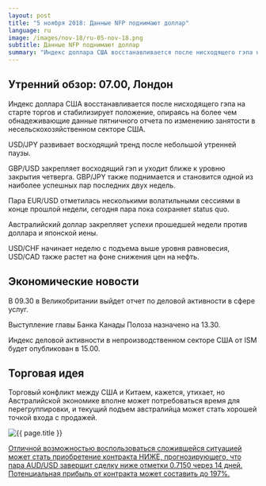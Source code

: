 ```yaml
---
layout: post
title: "5 ноября 2018: Данные NFP поднимают доллар"
language: ru
image: /images/nov-18/ru-05-nov-18.png
subtitle: Данные NFP поднимают доллар
summary: "Индекс доллара США восстанавливается после нисходящего гэпа на старте торгов и стабилизирует положение, опираясь на более чем обнадеживающие данные пятничного отчета по изменению занятости в несельскохозяйственном секторе США"
---
```

## Утренний обзор: 07.00, Лондон
 
Индекс доллара США восстанавливается после нисходящего гэпа на старте торгов и стабилизирует положение, опираясь на более чем обнадеживающие данные пятничного отчета по изменению занятости в несельскохозяйственном секторе США.

USD/JPY развивает восходящий тренд после небольшой утренней паузы.

GBP/USD закрепляет восходящий гэп и уходит ближе к уровню закрытия четверга. GBP/JPY также поднимается и становится одной из наиболее успешных пар последних двух недель.

Пара EUR/USD отметилась несколькими волатильными сессиями в конце прошлой недели, сегодня пара пока сохраняет status quo.

Австралийский доллар закрепляет успехи прошедшей недели против доллара и японской иены.

USD/CHF начинает неделю с подъема выше уровня равновесия, USD/CAD также растет на фоне снижения цен на нефть.
 
## Экономические новости
 
В 09.30 в Великобритании выйдет отчет по деловой активности в сфере услуг.

Выступление главы Банка Канады Полоза назначено на 13.30.

Индекс деловой активности в непроизводственном секторе США от ISM будет опубликован в 15.00.
 
## Торговая идея
Торговый конфликт между США и Китаем, кажется, утихает, но Австралийской экономике вполне может потребоваться время для перегруппировки, и текущий подъем австралийца может стать хорошей точкой входа с продажей.

<img src="{{ site.url }}/images/nov-18/ru-05-nov-18.png" alt="{{ page.title }}"  title="{{ page.title }}">

<a href="%LINK%%?currency=USD&market=forex&underlying=frxAUDUSD&formname=higherlower&duration_amount=14&duration_units=d&amount=10&amount_type=stake&expiry_type=duration&barrier=0.7150" target="_blank">Отличной возможностью воспользоваться сложившейся ситуацией может стать приобретение контракта НИЖЕ, прогнозирующего, что пара AUD/USD завершит сделку ниже отметки 0.7150 через 14 дней. Потенциальная прибыль от контракта может составить до 197%.</a>

